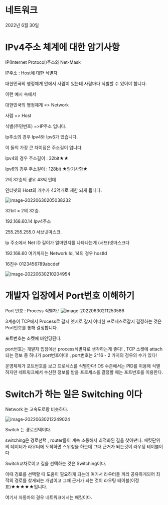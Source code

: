 # 네트워크

2022년 6월 30일



# IPv4주소 체계에 대한 암기사항

IP(Internet Protocol)주소와 Net-Mask

IP주소 : Host에 대한 식별자



대한민국의 행정체계 안에서 사람이 있는데 사람마다 식별할 수 있어야 합니다.

이런 예시 속에서 

대한민국의 행정체계 => Network

사람 => Host

식별(주민번호) =>IP주소 입니다.

Ip주소의 경우 Ipv4와 Ipv6가 있습니다.

 이 둘의 가장 큰 차이점은 주소길이 입니다.

Ipv4의 경우 주소길이 : 32bit★★

Ipv6의 경우 주소길이 : 128bit ★암기사항★

2의 32승의 경우 43억 인데 

인터넷의 Host의 개수가 43억개로 제한 되게 됩니다.

![image-20220630205038232](C:\Users\Mo.jh\AppData\Roaming\Typora\typora-user-images\image-20220630205038232.png)

32bit = 2의 32승.



192.168.60.14  Ipv4주소

255.255.255.0 서브넷마스크.

Ip 주소에서 Net ID 길이가 얼마인지를 나타나는게 (서브)넷마스크다

192.168.60 여기까지는 Network Id, 14의 경우 hostId



16진수 0123456789abcdef

![image-20220630210204954](C:\Users\Mo.jh\AppData\Roaming\Typora\typora-user-images\image-20220630210204954.png)



# 개발자 입장에서 Port번호 이해하기



Port 번호 : Process 식별자.!
![image-20220630211253586](C:\Users\Mo.jh\AppData\Roaming\Typora\typora-user-images\image-20220630211253586.png)

3계층이 TCP에서 Process로 갈지 엣지로 갈지 어떠한 프로세스로갈지 결정하는 것은 Port번호를 통해 결정합니다. 

포트번호는 소켓에 바인딩된다.

port번호는 개발자 입장에선 process식별자로 생각하는게 좋다! , TCP 소켓에 attach되는 정보 중 하나가 port번호이다! , port번호는 2^16 - 2 가지의 경우의 수가 있다! 

운영체제가 포트번호를 보고 프로세스를 식별한다!  OS 수준에서는 PID를 이용해 식별하지만 네트워크에서 수신한 정보를 받을 프로세스를 결정할 때는 포트번호를 이용한다.



# Switch가 하는 일은 Switching 이다

Network 는 고속도로랑 비슷하다.

![image-20220630212249024](C:\Users\Mo.jh\AppData\Roaming\Typora\typora-user-images\image-20220630212249024.png)

Switch 는 경로선택이다.

switching은 경로선택 , router들이 계속 소통해서 최적화된 길을 찾아낸다. 패킷단위의 데이터가 라우터에 도착하면 스위칭을 하는데 그때 근거가 되는것이 라우팅 테이블이다

Switch교차로이고 길을 선택하는 것은 Switching이다.

이때 경로를 선택할 때 도움이 필요하게 되는데 여기서 라우터들 끼리 공유하게되어 최적의 경로를 찾게되는 개념이고 그때 근거가 되는 것이 라우팅 테이블(이정표)★★★★★입니다.

여기서 자동차의 경우 네트워크에서는 패킷이다.



